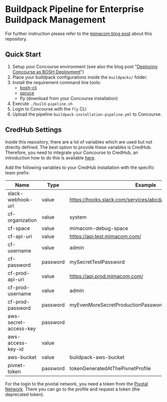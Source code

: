 # Buildpack Pipeline for Enterprise Buildpack Management

For further instruction please refer to the [mimacom blog post](https://blog.mimacom.com/enterprise-cf-buildpack-management-with-concourse/) about this repository.

## Quick Start

1. Setup your Concourse environment (see also the blog post "[Deploying Concourse as BOSH Deployment](https://blog.mimacom.com/deploying-concourse-with-bosh/)")
2. Place your buildpack configurations inside the `buildpacks/` folder.
3. Install the requirement command line tools:
   * [bosh-cli](https://github.com/cloudfoundry/bosh-cli)
   * [spruce](https://github.com/geofffranks/spruce)
   * fly (download from your Concourse installation)
4. Execute `./build-pipeline.sh`
5. Login to Concourse with the `fly` CLI
6. Upload the pipeline `buildpack-installation-pipeline.yml` to Concourse.

## CredHub Settings

Inside this repository, there are a lot of variables which are used but not directly defined.
The best option to provide these variables is CredHub.
Therefore, you need to integrate your Concourse to CredHub, an introduction how to do this is available [here](https://blog.mimacom.com/deploying-concourse-with-bosh/).

Add the following variables to your CredHub installation with the specific team prefix:

| Name                  | Type     | Example                                                         |
|-----------------------|----------|-----------------------------------------------------------------|
| slack-webhook-url     | value    | https://hooks.slack.com/services/abcd/efghij/klmnopqrstuvwxyz   |
| cf-organization       | value    | system                                                          |
| cf-space              | value    | mimacom-debug-space                                             |
| cf-api-uri            | value    | https://api.test.mimacom.com/                                   |
| cf-username           | value    | admin                                                           |
| cf-password           | password | mySecretTestPassword                                            |
| cf-prod-api-uri       | value    | https://api.prod.mimacom.com/                                   |
| cf-prod-username      | value    | admin                                                           |
| cf-prod-password      | password | myEvenMoreSecretProductionPassword                              |
| aws-secret-access-key | password |                                                                 |
| aws-access-key-id     | value    |                                                                 |
| aws-bucket            | value    | buildpack-aws-bucket                                            |
| pivnet-token          | password | tokenGeneratedAtThePivnetProfile                                |

For the login to the pivotal network, you need a token from the [Pivotal Network](https://network.pivotal.io/).
There you can go to the profile and request a token (the deprecated token).
